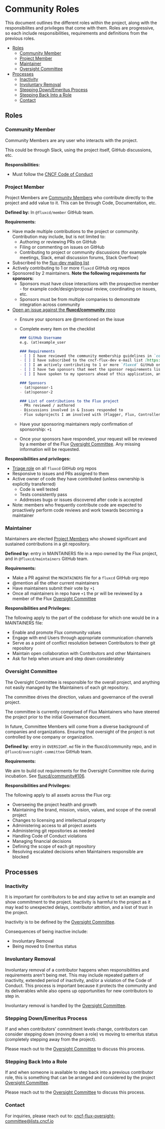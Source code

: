 <!-- see https://github.com/yzhang-gh/vscode-markdown/blob/master/README.md#table-of-contents -->
<!-- omit in toc -->
# Community Roles

This document outlines the different roles within the project, along with the responsibilites and privileges that come with them.
Roles are progressive, so each include responsibilities, requirements and definitions from the previous roles.

- [Roles](#roles)
  - [Community Member](#community-member)
  - [Project Member](#project-member)
  - [Maintainer](#maintainer)
  - [Oversight Committee](#oversight-committee)
- [Processes](#processes)
  - [Inactivity](#inactivity)
  - [Involuntary Removal](#involuntary-removal)
  - [Stepping Down/Emeritus Process](#stepping-downemeritus-process)
  - [Stepping Back Into a Role](#stepping-back-into-a-role)
  - [Contact](#contact)

## Roles

### Community Member

Community Members are any user who interacts with the project.

This could be through Slack, using the project itself, GitHub discussions, etc.

**Responsibilities:**

- Must follow the [CNCF Code of Conduct](https://github.com/cncf/foundation/blob/master/code-of-conduct.md)

### Project Member

Project Members are [Community Members][Community Member] who contribute directly to the project and add value to it.
This can be through Code, Documentation, etc.

**Defined by:** In `@fluxcd/member` GitHub team.

**Requirements:**

- Have made multiple contributions to the project or community.
  Contribution may include, but is not limited to:
  - Authoring or reviewing PRs on GitHub
  - Filing or commenting on issues on GitHub
  - Contributing to project or community discussions (for example meetings, Slack, email discussion forums, Stack Overflow)
- Subscribed to the [flux-dev mailing list](https://lists.cncf.io/g/cncf-flux-dev/join)
- Actively contributing to 1 or more `fluxcd` GitHub org repos
- Sponsored by 2 maintainers.
  **Note the following requirements for sponsors:**
  - Sponsors must have close interactions with the prospective member - for example code/design/proposal review, coordinating on issues, etc.
  - Sponsors must be from multiple companies to demonstrate integration across community
- [Open an issue against the **fluxcd/community** repo](https://github.com/fluxcd/community/issues/new)
  - Ensure your sponsors are @mentioned on the issue
  - Complete every item on the checklist

    ```markdown
    ### GitHub Username
    e.g. (at)example_user

    ### Requirements
    - [ ] I have reviewed the community membership guidelines in `community-roles.md`
    - [ ] I have subscribed to the cncf-flux-dev e-mail list [https://lists.cncf.io/g/cncf-flux-dev/join](https://lists.cncf.io/g/cncf-flux-dev/join)
    - [ ] I am actively contributing to 1 or more `fluxcd` GitHub org repos (eg. Flux, Flagger)
    - [ ] I have two sponsors that meet the sponsor requirements listed in the community membership guidelines
    - [ ] I have spoken to my sponsors ahead of this application, and they have agreed to sponsor my application

    ### Sponsors
    - (at)sponsor-1
    - (at)sponsor-2

    ### List of contributions to the Flux project
    - PRs reviewed / authored
    - Discussions involved in & Issues responded to
    - Flux subprojects I am involved with (Flagger, Flux, Controllers)
    ```

  - Have your sponsoring maintainers reply confirmation of sponsorship: `+1`
  - Once your sponsors have responded, your request will be reviewed by a member of the Flux [Oversight Committee].
    Any missing information will be requested.

**Responsibilities and privileges:**

- [Triage role](https://docs.github.com/en/organizations/managing-access-to-your-organizations-repositories/repository-permission-levels-for-an-organization#repository-access-for-each-permission-level) on all `fluxcd` GitHub org repos
- Responsive to issues and PRs assigned to them
- Active owner of code they have contributed (unless ownership is explicitly transferred)
  - Code is well tested
  - Tests consistently pass
  - Addresses bugs or issues discovered after code is accepted
- Note: members who frequently contribute code are expected to proactively perform code reviews and work towards becoming a maintainer

### Maintainer

Maintainers are elected [Project Members][Project Member] who showed significant and sustained contributions in a git repository.

**Defined by:** entry in MAINTAINERS file in a repo owned by the Flux project, and in `@fluxcd/maintainers` GitHub team.

**Requirements:**

- Make a PR against the `MAINTAINERS` file for a `fluxcd` GitHub org repo
- @mention all the other current maintainers
- Have maintainers submit their vote by `+1`
- Once all maintainers in repo have `+1` the pr will be reviewed by a member of the Flux [Oversight Committee]

**Responsibilities and Privileges:**

The following apply to the part of the codebase for which one would be in a MAINTAINERS file:

- Enable and promote Flux community values
- Engage with end Users through appropriate communication channels
- Serve as a point of conflict resolution between Contributors to their git repository
- Maintain open collaboration with Contributors and other Maintainers
- Ask for help when unsure and step down considerately

### Oversight Committee

The Oversight Committee is responsible for the overall project, and anything not easily managed by the Maintainers of each git repository.

The committee drives the direction, values and governance of the overall project.

The committee is currently comprised of Flux Maintainers who have steered the project prior to the initial Governance document.

In future, Committee Members will come from a diverse background of companies and organizations.
Ensuring that oversight of the project is not controlled by one company or organization.

**Defined by:** entry in `OVERSIGHT.md` file in the fluxcd/community repo, and in  `@fluxcd/oversight-committee` GitHub team.

**Requirements:**

We aim to build out requirements for the Oversight Committee role during incubation.
See [fluxcd/community#106](https://github.com/fluxcd/community/issues/106).

**Responsibilities and Privileges:**

The following apply to all assets across the Flux org:

- Overseeing the project health and growth
- Maintaining the brand, mission, vision, values, and scope of the overall project
- Changes to licensing and intellectual property
- Administering access to all project assets
- Administering git repositories as needed
- Handling Code of Conduct violations
- Managing financial decisions
- Defining the scope of each git repository
- Resolving escalated decisions when Maintainers responsible are blocked

## Processes

### Inactivity
<!--TODO: project leads to fill in exact details for how you measure inactivity for your project-->

It is important for contributors to be and stay active to set an example and show commitment to the project.
Inactivity is harmful to the project as it may lead to unexpected delays, contributor attrition, and a lost of trust in the project.

Inactivity is to be defined by the [Oversight Committee].

Consequences of being inactive include:

- Involuntary Removal
- Being moved to Emeritus status

### Involuntary Removal

Involuntary removal of a contributor happens when responsibilities and requirements aren't being met.
This may include repeated pattern of inactivity, extended period of inactivity, and/or a violation of the Code of Conduct.
This process is important because it protects the community and its deliverables while also opens up opportunities for new contributors to step in.

Involuntary removal is handled by the [Oversight Committee].

### Stepping Down/Emeritus Process

If and when contributors' commitment levels change, contributors can consider stepping down (moving down a role) vs moving to emeritus status (completely stepping away from the project).

Please reach out to the [Oversight Committee] to discuss this process.

### Stepping Back Into a Role

If and when someone is available to step back into a previous contributor role, this is something that can be arranged and considered by the project [Oversight Committee].

Please reach out to the [Oversight Committee] to discuss this process.

### Contact

For inquiries, please reach out to: <cncf-flux-oversight-committee@lists.cncf.io>

<!-- md links -->
[Community Member]: #community-member
[Project Member]: #project-member
[Maintainer]: #maintainer
[Oversight Committee]: #oversight-committee
